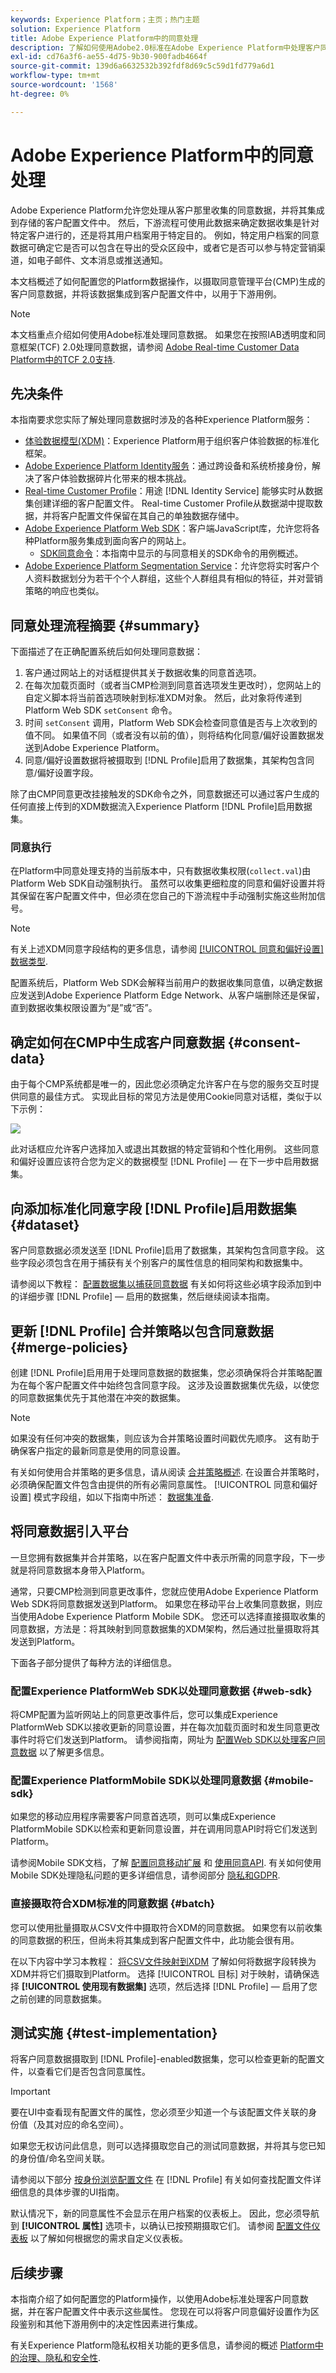 ```yaml
---
keywords: Experience Platform；主页；热门主题
solution: Experience Platform
title: Adobe Experience Platform中的同意处理
description: 了解如何使用Adobe2.0标准在Adobe Experience Platform中处理客户同意信号。
exl-id: cd76a3f6-ae55-4d75-9b30-900fadb4664f
source-git-commit: 139d6a6632532b392fdf8d69c5c59d1fd779a6d1
workflow-type: tm+mt
source-wordcount: '1568'
ht-degree: 0%

---
```


# Adobe Experience Platform中的同意处理

Adobe Experience Platform允许您处理从客户那里收集的同意数据，并将其集成到存储的客户配置文件中。 然后，下游流程可使用此数据来确定数据收集是针对特定客户进行的，还是将其用户档案用于特定目的。 例如，特定用户档案的同意数据可确定它是否可以包含在导出的受众区段中，或者它是否可以参与特定营销渠道，如电子邮件、文本消息或推送通知。

本文档概述了如何配置您的Platform数据操作，以摄取同意管理平台(CMP)生成的客户同意数据，并将该数据集成到客户配置文件中，以用于下游用例。

>[!NOTE]
>
>本文档重点介绍如何使用Adobe标准处理同意数据。 如果您在按照IAB透明度和同意框架(TCF) 2.0处理同意数据，请参阅 [Adobe Real-time Customer Data Platform中的TCF 2.0支持](../iab/overview.md).

## 先决条件

本指南要求您实际了解处理同意数据时涉及的各种Experience Platform服务：

* [体验数据模型(XDM)](../../../../xdm/home.md)：Experience Platform用于组织客户体验数据的标准化框架。
* [Adobe Experience Platform Identity服务](../../../../identity-service/home.md)：通过跨设备和系统桥接身份，解决了客户体验数据碎片化带来的根本挑战。
* [Real-time Customer Profile](../../../../profile/home.md)：用途 [!DNL Identity Service] 能够实时从数据集创建详细的客户配置文件。 Real-time Customer Profile从数据湖中提取数据，并将客户配置文件保留在其自己的单独数据存储中。
* [Adobe Experience Platform Web SDK](../../../../edge/home.md)：客户端JavaScript库，允许您将各种Platform服务集成到面向客户的网站上。
   * [SDK同意命令](../../../../edge/consent/supporting-consent.md)：本指南中显示的与同意相关的SDK命令的用例概述。
* [Adobe Experience Platform Segmentation Service](../../../../segmentation/home.md)：允许您将实时客户个人资料数据划分为若干个个人群组，这些个人群组具有相似的特征，并对营销策略的响应也类似。

## 同意处理流程摘要 {#summary}

下面描述了在正确配置系统后如何处理同意数据：

1. 客户通过网站上的对话框提供其关于数据收集的同意首选项。
1. 在每次加载页面时（或者当CMP检测到同意首选项发生更改时），您网站上的自定义脚本将当前首选项映射到标准XDM对象。 然后，此对象将传递到Platform Web SDK `setConsent` 命令。
1. 时间 `setConsent` 调用，Platform Web SDK会检查同意值是否与上次收到的值不同。 如果值不同（或者没有以前的值），则将结构化同意/偏好设置数据发送到Adobe Experience Platform。
1. 同意/偏好设置数据将被摄取到 [!DNL Profile]启用了数据集，其架构包含同意/偏好设置字段。

除了由CMP同意更改挂接触发的SDK命令之外，同意数据还可以通过客户生成的任何直接上传到的XDM数据流入Experience Platform [!DNL Profile]启用数据集。

### 同意执行

在Platform中同意处理支持的当前版本中，只有数据收集权限(`collect.val`)由Platform Web SDK自动强制执行。 虽然可以收集更细粒度的同意和偏好设置并将其保留在客户配置文件中，但必须在您自己的下游流程中手动强制实施这些附加信号。

>[!NOTE]
>
>有关上述XDM同意字段结构的更多信息，请参阅 [[!UICONTROL 同意和偏好设置] 数据类型](../../../../xdm/data-types/consents.md).

配置系统后，Platform Web SDK会解释当前用户的数据收集同意值，以确定数据应发送到Adobe Experience Platform Edge Network、从客户端删除还是保留，直到数据收集权限设置为“是”或“否”。

## 确定如何在CMP中生成客户同意数据 {#consent-data}

由于每个CMP系统都是唯一的，因此您必须确定允许客户在与您的服务交互时提供同意的最佳方式。 实现此目标的常见方法是使用Cookie同意对话框，类似于以下示例：

![](../../../images/governance-privacy-security/consent/adobe/overview/consent-dialog.png)

此对话框应允许客户选择加入或退出其数据的特定营销和个性化用例。 这些同意和偏好设置应该符合您为定义的数据模型 [!DNL Profile] — 在下一步中启用数据集。

## 向添加标准化同意字段 [!DNL Profile]启用数据集 {#dataset}

客户同意数据必须发送至 [!DNL Profile]启用了数据集，其架构包含同意字段。 这些字段必须包含在用于捕获有关个别客户的属性信息的相同架构和数据集中。

请参阅以下教程： [配置数据集以捕获同意数据](./dataset.md) 有关如何将这些必填字段添加到中的详细步骤 [!DNL Profile] — 启用的数据集，然后继续阅读本指南。

## 更新 [!DNL Profile] 合并策略以包含同意数据 {#merge-policies}

创建 [!DNL Profile]启用用于处理同意数据的数据集，您必须确保将合并策略配置为在每个客户配置文件中始终包含同意字段。 这涉及设置数据集优先级，以使您的同意数据集优先于其他潜在冲突的数据集。

>[!NOTE]
>
>如果没有任何冲突的数据集，则应该为合并策略设置时间戳优先顺序。 这有助于确保客户指定的最新同意是使用的同意设置。

有关如何使用合并策略的更多信息，请从阅读 [合并策略概述](../../../../profile/merge-policies/overview.md). 在设置合并策略时，必须确保配置文件包含由提供的所有必需同意属性。 [!UICONTROL 同意和偏好设置] 模式字段组，如以下指南中所述： [数据集准备](./dataset.md).

## 将同意数据引入平台

一旦您拥有数据集并合并策略，以在客户配置文件中表示所需的同意字段，下一步就是将同意数据本身带入Platform。

通常，只要CMP检测到同意更改事件，您就应使用Adobe Experience Platform Web SDK将同意数据发送到Platform。 如果您在移动平台上收集同意数据，则应当使用Adobe Experience Platform Mobile SDK。 您还可以选择直接摄取收集的同意数据，方法是：将其映射到同意数据集的XDM架构，然后通过批量摄取将其发送到Platform。

下面各子部分提供了每种方法的详细信息。

### 配置Experience PlatformWeb SDK以处理同意数据 {#web-sdk}

将CMP配置为监听网站上的同意更改事件后，您可以集成Experience PlatformWeb SDK以接收更新的同意设置，并在每次加载页面时和发生同意更改事件时将它们发送到Platform。 请参阅指南，网址为 [配置Web SDK以处理客户同意数据](../sdk.md) 以了解更多信息。

### 配置Experience PlatformMobile SDK以处理同意数据 {#mobile-sdk}

如果您的移动应用程序需要客户同意首选项，则可以集成Experience PlatformMobile SDK以检索和更新同意设置，并在调用同意API时将它们发送到Platform。

请参阅Mobile SDK文档，了解 [配置同意移动扩展](https://developer.adobe.com/client-sdks/documentation/consent-for-edge-network/) 和 [使用同意API](https://developer.adobe.com/client-sdks/documentation/consent-for-edge-network/api-reference/). 有关如何使用Mobile SDK处理隐私问题的更多详细信息，请参阅部分 [隐私和GDPR](https://developer.adobe.com/client-sdks/documentation/resources/privacy-and-gdpr/).

### 直接摄取符合XDM标准的同意数据 {#batch}

您可以使用批量摄取从CSV文件中摄取符合XDM的同意数据。 如果您有以前收集的同意数据的积压，但尚未将其集成到客户配置文件中，此功能会很有用。

在以下内容中学习本教程： [将CSV文件映射到XDM](../../../../ingestion/tutorials/map-csv/overview.md) 了解如何将数据字段转换为XDM并将它们摄取到Platform。 选择 [!UICONTROL 目标] 对于映射，请确保选择 **[!UICONTROL 使用现有数据集]** 选项，然后选择 [!DNL Profile] — 启用了您之前创建的同意数据集。

## 测试实施 {#test-implementation}

将客户同意数据摄取到 [!DNL Profile]-enabled数据集，您可以检查更新的配置文件，以查看它们是否包含同意属性。

>[!IMPORTANT]
>
>要在UI中查看现有配置文件的属性，您必须至少知道一个与该配置文件关联的身份值（及其对应的命名空间）。
>
>如果您无权访问此信息，则可以选择摄取您自己的测试同意数据，并将其与您已知的身份值/命名空间关联。

请参阅以下部分 [按身份浏览配置文件](../../../../profile/ui/user-guide.md#browse) 在 [!DNL Profile] 有关如何查找配置文件详细信息的具体步骤的UI指南。

默认情况下，新的同意属性不会显示在用户档案的仪表板上。 因此，您必须导航到 **[!UICONTROL 属性]** 选项卡，以确认已按预期摄取它们。 请参阅 [配置文件仪表板](../../../../profile/ui/profile-dashboard.md) 以了解如何根据您的需求自定义仪表板。

<!-- (To be included once CJM is GA)
## Handling consent in Customer Journey Management

If you are using Customer Journey Management, after confirming that your profiles and segments contain consent data, you can start honoring customer [marketing preferences](../../../../xdm/data-types/consents.md#marketing) when pulling segments from Platform. Specifically, profiles who have opted out of the email marketing preference should not be included in segments that are targeted for email campaigns.

Customer Journey Management can also send consent-change signals back to Platform. When a customer selects an "unsubscribe" link in an email message, the updated consent preference is sent to Platform and the appropriate profile attributes are updated accordingly.
-->

## 后续步骤

本指南介绍了如何配置您的Platform操作，以使用Adobe标准处理客户同意数据，并在客户配置文件中表示这些属性。 您现在可以将客户同意偏好设置作为区段鉴别和其他下游用例中的决定性因素进行集成。

有关Experience Platform隐私权相关功能的更多信息，请参阅的概述 [Platform中的治理、隐私和安全性](../../overview.md).
